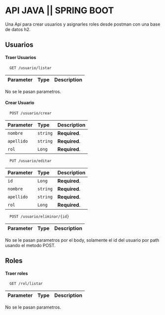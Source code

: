 

# API JAVA || SPRING BOOT

Una Api para crear usuarios y asignarles roles desde postman con una base de datos h2.
## Usuarios

#### Traer Usuarios

```http
  GET /usuario/listar
```

| Parameter | Type     | Description                |
| :-------- | :------- | :------------------------- |

No se le pasan parametros.

#### Crear Usuario

```http
  POST /usuario/crear
```

| Parameter | Type     | Description                       |
| :-------- | :------- | :-------------------------------- |
| `nombre`  | `string` | **Required**. |
| `apellido`| `string` | **Required**. |
| `rol`     | `Long` | **Required**. |

```http
  PUT /usuario/editar
```

| Parameter | Type     | Description                       |
| :-------- | :------- | :-------------------------------- |
| `id`  | `Long` | **Required**. |
| `nombre`  | `string` | **Required**. |
| `apellido`| `string` | **Required**. |
| `rol`     | `Long` | **Required**. |


```http
  POST /usuario/eliminar/{id}
```

| Parameter | Type     | Description                |
| :-------- | :------- | :------------------------- |

No se le pasan parametros por el body, solamente el id del usuario por path usando el metodo POST.


## Roles

#### Traer roles

```http
  GET /rol/listar
```

| Parameter | Type     | Description                |
| :-------- | :------- | :------------------------- |

No se le pasan parametros.
